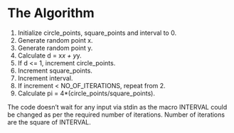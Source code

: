 # The Algorithm

1. Initialize circle_points, square_points and interval to 0.
2. Generate random point x.
3. Generate random point y.
4. Calculate d = x*x + y*y.
5. If d <= 1, increment circle_points.
6. Increment square_points.
7. Increment interval.
8. If increment < NO_OF_ITERATIONS, repeat from 2.
9. Calculate pi = 4\*(circle_points/square_points).

The code doesn’t wait for any input via stdin as the macro INTERVAL could be changed as per the required number of iterations. Number of iterations are the square of INTERVAL.
